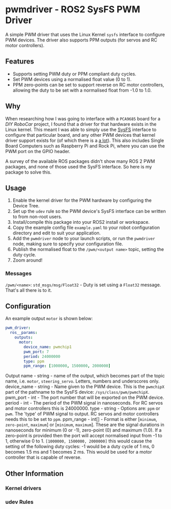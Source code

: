 # pwmdriver - ROS2 SysFS PWM Driver

A simple PWM driver that uses the Linux Kernel `sysfs` interface to configure PWM devices. The driver also supports PPM outputs (for servos and RC motor controllers).

## Features

* Supports setting PWM duty or PPM compliant duty cycles.
* Set PWM devices using a normalised float value (0 to 1).
* PPM zero-points can be set to support reverse on RC motor controllers, allowing the duty to be set with a normalised float from -1.0 to 1.0.

## Why

When researching how I was going to interface with a `PCA9685` board for a *DIY RoboCar* project, I found that a driver for that hardware exists in the Linux kernel.
This meant I was able to simply use the [SysFS](https://man7.org/linux/man-pages/man5/sysfs.5.html) interface to configure that particular board, and any other PWM devices that kernel driver
support exists for (of which there is a [a lot](https://github.com/torvalds/linux/tree/master/drivers/pwm)). This also includes Single Board Computers such as Raspberry Pi and Rock Pi, where
you can use the PWM port on the GPIO header.

A survey of the available ROS packages didn't show many ROS 2 PWM packages, and none of those used the SysFS interface. So here is my package to solve this.

## Usage

1. Enable the kernel driver for the PWM hardware by configuring the Device Tree.
1. Set up the `udev` rule so the PWM device's SysFS interface can be written to from non-root users.
1. Install/compile this package into your ROS2 install or workspace.
1. Copy the example config file `example.yaml` to your robot configuration directory and edit to suit your application.
1. Add the `pwmdriver` node to your launch scripts, or run the `pwmdriver` node, making sure to specify your configuration file.
1. Publish the normalised float to the `/pwm/<output name>` topic, setting the duty cycle.
1. Zoom around!

### Messages

`/pwm/<name>`: `std_msgs/msg/Float32` - Duty is set using a `Float32` message. That's all there is to it.

## Configuration

An example output `motor` is shown below:

```yml
pwm_driver:
  ros__params:
    outputs:
      motor:
        device_name: pwmchip1
        pwm_port: 7
        period: 24000000
        type: ppm
        ppm_range: [1000000, 1500000, 2000000]
```

Output name - string - name of the output, which becomes part of the topic name, i.e. `motor`, `steering_servo`. Letters, numbers and underscores only.
device_name - string - Name given to the PWM device. This is the `pwmchipX` part of the pathname to the SysFS device: `/sys/class/pwm/pwmchipX`.
pwm_port - int - The port number that will be exported on the PWM device.
period - int - The period of the PWM signal in nanoseconds. For RC servos and motor controllers this is 24000000.
type - string - Options are: `ppm` or `pwm`. The 'type' of PWM signal to output. RC servos and motor controllers needs this to be set to `ppm`.
ppm_range - int[] - Format is either [`minimum`, `zero-point`, `maximum`] or [`minimum`, `maximum`]. These are the signal durations in nanoseconds for
    minimum (0 or -1), zero-point (0) and maximum (1.0). If a zero-point is provided then the port will accept normalised input from -1 to 1, otherwise 0 to 1.
    `[1000000, 1500000, 2000000]` this would cause the setting of the following duty cycles: -1 would be a duty cycle of 1 ms, 0 becomes 1.5 ms and 1 becomes 2 ms.
    This would be used for a motor controller that is capable of reverse.

## Other Information
### Kernel drivers

### udev Rules
